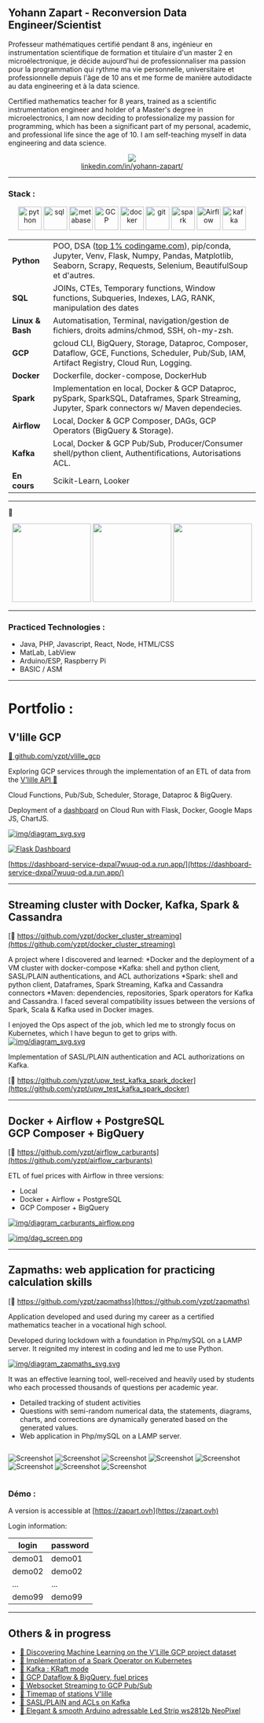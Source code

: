 ## Yohann Zapart - Reconversion Data Engineer/Scientist

Professeur mathématiques certifié pendant 8 ans, ingénieur en instrumentation scientifique de formation et titulaire d'un master 2 en microélectronique, je décide aujourd'hui de professionnaliser ma passion pour la programmation qui rythme ma vie personnelle, universitaire et professionnelle depuis l'âge de 10 ans et me forme de manière autodidacte au data engineering et à la data science.

Certified mathematics teacher for 8 years, trained as a scientific instrumentation engineer and holder of a Master's degree in microelectronics, I am now deciding to professionalize my passion for programming, which has been a significant part of my personal, academic, and professional life since the age of 10. I am self-teaching myself in data engineering and data science.


<a href="https://www.linkedin.com/in/yohann-zapart/">
<p align="center">
<img src="https://upload.wikimedia.org/wikipedia/commons/8/81/LinkedIn_icon.svg"><br>linkedin.com/in/yohann-zapart/
</p>
</a>

<hr>

### Stack :
<p align="center">
<img src="https://cdn.icon-icons.com/icons2/1508/PNG/512/python_104451.png" alt="python" style="width: 3rem;"/>
<img src="https://img.icons8.com/external-bearicons-blue-bearicons/512/external-SQL-file-extension-bearicons-blue-bearicons.png" alt="sql" style="width: 3rem;"/>
<img src="https://upload.wikimedia.org/wikipedia/commons/3/35/Tux.svg" alt="metabase" style="width: 3rem;"/>
<img src="https://www.sophos.com/sites/default/files/2022-02/googlecloud.png" alt="GCP" style="width: 3rem;"/>
<img src="https://img.icons8.com/color/512/docker.png" alt="docker" style="width: 3rem;"/>
<img src="https://git-scm.com/images/logos/downloads/Git-Icon-1788C.svg" alt="git" style="width: 3rem;"/>
<img src="https://ignos.blog/wp-content/uploads/2022/06/apachesparklogo-e1655475818894.png" alt="spark" style="width: 3rem;"/>
<img src="https://airflow.apache.org/docs/apache-airflow/1.10.6/_images/pin_large.png" alt="Airflow" style="width: 3rem;"/>
<img src="img/kafka_logo.png" alt="kafka" style="width: 3rem;"/></td>
</p>

<table>
    <tbody>
        <tr>
            <td><strong>Python</strong>
            <td>POO, DSA (<a href="https://www.codingame.com/profile/1931552bce1ef7afebc50c827e8d4b6a0342335" target="_blank">top 1% codingame.com</a>), pip/conda, Jupyter, Venv, Flask, Numpy, Pandas, Matplotlib, Seaborn, Scrapy, Requests, Selenium, BeautifulSoup et d'autres.</td>
        </tr>
        <tr>
            <td><strong>SQL</strong></td>
            <td>JOINs, CTEs, Temporary functions, Window functions, Subqueries, Indexes, LAG, RANK, manipulation des dates</td>
        </tr>
        <tr>
            <td><strong>Linux & Bash</strong></td>
            <td>Automatisation, Terminal, navigation/gestion de fichiers, droits admins/chmod, SSH, oh-my-zsh.</td>
        </tr>
        <tr>
            <td><strong>GCP</strong></td>
            <td>gcloud CLI, BigQuery, Storage, Dataproc, Composer, Dataflow, GCE, Functions, Scheduler, Pub/Sub, IAM, Artifact Registry, Cloud Run, Logging.</td>
        </tr>
        <tr>
            <td><strong>Docker</strong></td>
            <td>Dockerfile, docker-compose, DockerHub</td>
        </tr>
        <tr>
            <td><strong>Spark</strong></td>
            <td>Implementation en local, Docker & GCP Dataproc, pySpark, SparkSQL, Dataframes, Spark Streaming, Jupyter, Spark connectors w/ Maven dependecies.</td>
        </tr>
        <tr>
            <td><strong>Airflow</strong></td>
            <td>Local, Docker & GCP Composer, DAGs, GCP Operators (BigQuery & Storage).</td>
        </tr>
        <tr>
            <td><strong>Kafka</strong></td>
            <td>Local, Docker & GCP Pub/Sub, Producer/Consumer shell/python client, Authentifications, Autorisations ACL.</td>
        </tr>
        <tr>
            <td><strong>En cours</strong></td>
            <td>Scikit-Learn, Looker</td>
        </tr>
    </tbody>
</table>

<hr>

:book:
<p align="center">
<img src="img/fundamentals_of_data_engineering.jpg" style="height: 10rem">
<img src="img/clean_code.jpg" style="height: 10rem">
<img src="img/ml.jpg" style="height: 10rem">

</p>

<hr>



### Practiced Technologies :

  - Java, PHP, Javascript, React, Node, HTML/CSS
  - MatLab, LabView
  - Arduino/ESP, Raspberry Pi
  - BASIC / ASM

<hr>

# Portfolio :

## V'lille GCP 

[:link: github.com/yzpt/vlille_gcp](https://github.com/yzpt/vlille_gcp)

Exploring GCP services through the implementation of an ETL of data from the [V'lille API :link:](https://opendata.lillemetropole.fr/explore/dataset/vlille-realtime/information/?flg=fr-fr&disjunctive.libelle&disjunctive.nom)

Cloud Functions, Pub/Sub, Scheduler, Storage, Dataproc & BigQuery.

Deployment of a [dashboard](https://dashboard-service-dxpal7wuuq-od.a.run.app/) on Cloud Run with Flask, Docker, Google Maps JS, ChartJS.

[![img/diagram_svg.svg](img/vlille_diagram.svg)](img/vlille_diagram.svg)

[![Flask Dashboard](img/vlille_dashboard.png)](https://dashboard-service-dxpal7wuuq-od.a.run.app/)

[https://dashboard-service-dxpal7wuuq-od.a.run.app/](https://dashboard-service-dxpal7wuuq-od.a.run.app/)

<hr>

## Streaming cluster with Docker, Kafka, Spark & Cassandra

[:link: https://github.com/yzpt/docker_cluster_streaming](https://github.com/yzpt/docker_cluster_streaming)

A project where I discovered and learned:
*Docker and the deployment of a VM cluster with docker-compose
*Kafka: shell and python client, SASL/PLAIN authentications, and ACL authorizations
*Spark: shell and python client, Dataframes, Spark Streaming, Kafka and Cassandra connectors
*Maven: dependencies, repositories, Spark operators for Kafka and Cassandra. I faced several compatibility issues between the versions of Spark, Scala & Kafka used in Docker images.

I enjoyed the Ops aspect of the job, which led me to strongly focus on Kubernetes, which I have begun to get to grips with.
[![img/diagram_svg.svg](img/docker_streaming.png)](img/docker_streaming.png)

Implementation of SASL/PLAIN authentication and ACL authorizations on Kafka.    

[:link: https://github.com/yzpt/upw_test_kafka_spark_docker](https://github.com/yzpt/upw_test_kafka_spark_docker)
  
<hr>

## Docker + Airflow + PostgreSQL <br> GCP Composer + BigQuery 

[:link: https://github.com/yzpt/airflow_carburants](https://github.com/yzpt/airflow_carburants)

ETL of fuel prices with Airflow in three versions:

* Local
* Docker + Airflow + PostgreSQL
* GCP Composer + BigQuery

[![img/diagram_carburants_airflow.png](img/diagram_carburants_airflow.png)](img/diagram_carburants_airflow.png)

[![img/dag_screen.png](img/dag_screen.png)](img/dag_screen.png)

<hr>

## Zapmaths: web application for practicing calculation skills

[:link: https://github.com/yzpt/zapmathss](https://github.com/yzpt/zapmaths)

Application developed and used during my career as a certified mathematics teacher in a vocational high school.

Developed during lockdown with a foundation in Php/mySQL on a LAMP server. It reignited my interest in coding and led me to use Python.

[![img/diagram_zapmaths_svg.svg](img/diagram_zapmaths_svg.svg)](img/diagram_zapmaths_svg.svg)

It was an effective learning tool, well-received and heavily used by students who each processed thousands of questions per academic year.
* Detailed tracking of student activities
* Questions with semi-random numerical data, the statements, diagrams, charts, and corrections are dynamically generated based on the generated values.
* Web application in Php/mySQL on a LAMP server.

<div style="display: flex; flex-wrap:wrap;">

![Screenshot](./img/screenshots/a.jpg)
![Screenshot](./img/screenshots/b.jpg)
![Screenshot](./img/screenshots/c.jpg)
![Screenshot](./img/screenshots/d.jpg)
![Screenshot](./img/screenshots/e.jpg)
![Screenshot](./img/screenshots/f.jpg)
![Screenshot](./img/screenshots/g.jpg)
![Screenshot](./img/screenshots/h.jpg)

</div>

### Démo :
A version is accessible at [https://zapart.ovh](https://zapart.ovh)

Login information:


| login | password |
|-------|----------|
| demo01 | demo01 |
| demo02 | demo02 |
| ... | ... |
| demo99 | demo99 |


<hr>

## Others & in progress

* [:link: Discovering Machine Learning on the V'Lille GCP project dataset](https://github.com/yzpt/vlille_machine_learning)
* [:link: Implémentation of a Spark Operator on Kubernetes](https://github.com/yzpt/spark_on_kubernetes)
* [:link: Kafka : KRaft mode](https://github.com/yzpt/kafka_kraft)
* [:link: GCP Dataflow & BigQuery, fuel prices](https://github.com/yzpt/dataflow_carburants)
* [:link: Websocket Streaming to GCP Pub/Sub](https://github.com/yzpt/websocket_to_gcp_pubsub)
* [:link: Timemap of stations V'lille](https://github.com/yzpt/timemap_vlille)
* [:link: SASL/PLAIN and ACLs on Kafka](https://github.com/yzpt/upw_test_kafka_spark_docker)
* [:link: Elegant & smooth Arduino adressable Led Strip ws2812b NeoPixel](https://github.com/yzpt/ws2812b)
